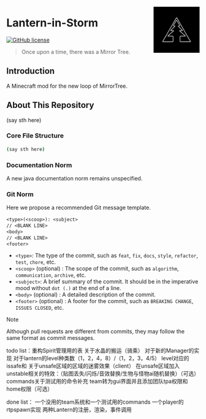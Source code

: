 <a title="MirrorTree Wiki" href="https://wiki.mirror.bearcabbage.top/"><img align="right" alt="MirrorTree logo" width="120" height="120" src="/asset/images/logo.svg"></a>

# Lantern-in-Storm

[![GitHub license](https://img.shields.io/badge/license-CC_1.0-blue)](https://creativecommons.org/licenses/by-nc-sa/1.0/)

> Once upon a time, there was a Mirror Tree.

## Introduction

A Minecraft mod for the new loop of MirrorTree.

## About This Repository

(say sth here)

### Core File Structure

```bash
(say sth here)
```

### Documentation Norm

A new java documentation norm remains unspecified.

### Git Norm

Here we propose a recommended Git message template.

```git
<type>(<scoop>): <subject>
// <BLANK LINE>
<body>
// <BLANK LINE>
<footer>
```

- `<type>`: The type of the commit, such as `feat`, `fix`, `docs`, `style`, `refactor`, `test`, `chore`, etc.
- `<scoop>` (optional) : The scope of the commit, such as `algorithm`, `communication`, `archive`, etc.
- `<subject>`: A brief summary of the commit. It should be in the imperative mood without `dot (.)` at the end of a line.
- `<body>` (optional) : A detailed description of the commit.
- `<footer>` (optional) : A footer for the commit, such as `BREAKING CHANGE`, `ISSUES CLOSED`, etc.

> [!NOTE]
> Although pull requests are different from commits, they may follow the same format as commit messages.


todo list：重构Spirit管理用的表
关于水晶的搬运（骑乘）
对于新的Manager的实现
对于lantern的level种类数（1，2，4，8）/（1，2，3，4/5）
level对应的issafe和
关于unsafe区域的区域的迷雾效果（client）
在unsafe区域加入unstable相关的特效：（贴图丢失/闪烁/音效替换/生物与怪物ai随机替换）（可选）
commands关于测试用的命令补充
team转为gui界面并且添加团队tpa权限和home权限（可选）

done list：
一个没用的team系统和一个测试用的commands
一个player的rtpspawn实现
两种Lantern的注册，渲染，事件调用
